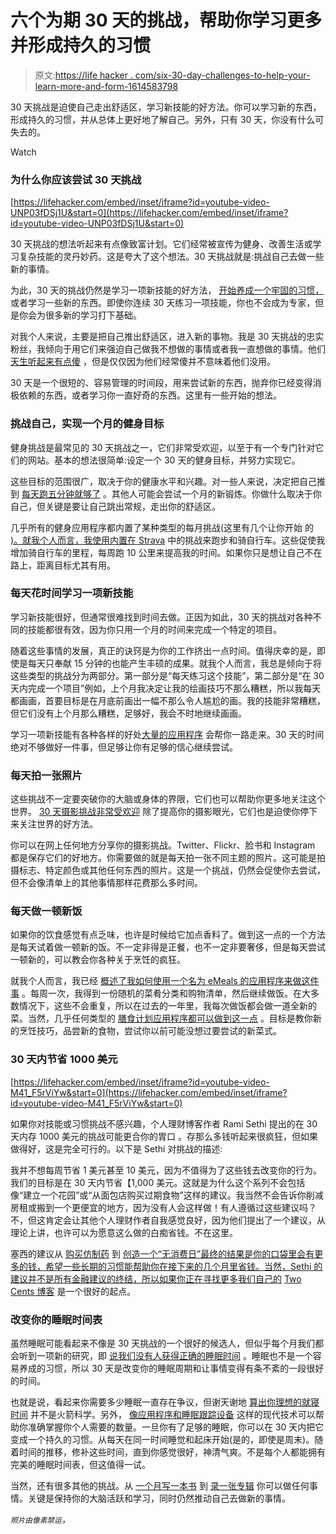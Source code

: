 # 六个为期 30 天的挑战，帮助你学习更多并形成持久的习惯

> 原文:[https://life hacker . com/six-30-day-challenges-to-help-your-learn-more-and-form-1614583798](https://lifehacker.com/six-30-day-challenges-to-help-your-learn-more-and-form-1614583798)

30 天挑战是迫使自己走出舒适区，学习新技能的好方法。你可以学习新的东西，形成持久的习惯，并从总体上更好地了解自己。另外，只有 30 天，你没有什么可失去的。

Watch

### 为什么你应该尝试 30 天挑战

 [https://lifehacker.com/embed/inset/iframe?id=youtube-video-UNP03fDSj1U&start=0](https://lifehacker.com/embed/inset/iframe?id=youtube-video-UNP03fDSj1U&start=0) 

30 天挑战的想法听起来有点像致富计划。它们经常被宣传为健身、改善生活或学习复杂技能的灵丹妙药。这是夸大了这个想法。30 天挑战就是:挑战自己去做一些新的事情。

为此，30 天的挑战仍然是学习一项新技能的好方法， [开始养成一个牢固的习惯，](http://lifehacker.com/why-habits-arent-always-formed-in-21-days-5926583) 或者学习一些新的东西。即使你连续 30 天练习一项技能，你也不会成为专家，但是你会为很多新的学习打下基础。

对我个人来说，主要是把自己推出舒适区，进入新的事物。我是 30 天挑战的忠实粉丝，我倾向于用它们来强迫自己做我不想做的事情或者我一直想做的事情。他们 [天生听起来有点傻](http://fourhourworkweek.com/2014/07/30/nobnom-no-booze-no-masturbating/) ，但是仅仅因为他们经常傻并不意味着他们没用。

30 天是一个很短的、容易管理的时间段，用来尝试新的东西，抛弃你已经变得消极依赖的东西，或者学习你一直好奇的东西。这里有一些开始的想法。

### 挑战自己，实现一个月的健身目标

健身挑战是最常见的 30 天挑战之一，它们非常受欢迎，以至于有一个专门针对它们的网站。基本的想法很简单:设定一个 30 天的健身目标，并努力实现它。

这些目标的范围很广，取决于你的健康水平和兴趣。对一些人来说，决定把自己推到 [每天跑五分钟就够了](http://lifehacker.com/running-just-5-minutes-a-day-might-add-years-to-your-li-1614031713) 。其他人可能会尝试一个月的新锻炼。你做什么取决于你自己，但关键是要让自己跳出常规，走出你的舒适区。

几乎所有的健身应用程序都内置了某种类型的每月挑战(这里有几个让你开始 的 [)。就我个人而言，我使用内置在 Strava](https://lifehacker.com/the-best-fitness-tracking-apps-for-every-type-of-exerci-1482693352) 中的挑战来跑步和骑自行车。这些促使我增加骑自行车的里程，每周跑 10 公里来提高我的时间。如果你只是想让自己不在路上，距离目标尤其有用。

### 每天花时间学习一项新技能

学习新技能很好，但通常很难找到时间去做。正因为如此，30 天的挑战对各种不同的技能都很有效，因为你只用一个月的时间来完成一个特定的项目。

随着这些事情的发展，真正的诀窍是为你的工作挤出一点时间。值得庆幸的是，即使是每天只奉献 15 分钟的也能产生丰硕的成果。就我个人而言，我总是倾向于将这些类型的挑战分为两部分。第一部分是“每天练习这个技能”，第二部分是“在 30 天内完成一个项目”例如，上个月我决定让我的绘画技巧不那么糟糕，所以我每天都画画，首要目标是在月底前画出一幅不那么令人尴尬的画。我的技能非常糟糕，但它们没有上个月那么糟糕，足够好，我会不时地继续画画。

学习一项新技能有各种各样的好处[大量的应用程序](http://lifehacker.com/100-motivates-you-to-learn-a-new-skill-in-100-days-1469708276) 会帮你一路走来。30 天的时间绝对不够做好一件事，但足够让你有足够的信心继续尝试。

### **每天拍一张照片**

这些挑战不一定要突破你的大脑或身体的界限，它们也可以帮助你更多地关注这个世界。 [30 天摄影挑战非常受欢迎](http://www.creativeiphoneography.com/30-day-photos-project.html) 除了提高你的摄影眼光，它们也是迫使你停下来关注世界的好方法。

你可以在网上任何地方分享你的摄影挑战。Twitter、Flickr、脸书和 Instagram 都是保存它们的好地方。你需要做的就是每天拍一张不同主题的照片。这可能是拍摄标志、特定颜色或其他任何东西的照片。这是一个挑战，仍然会促使你去尝试，但不会像清单上的其他事情那样花费那么多时间。

### **每天做一顿新饭**

如果你的饮食感觉有点乏味，也许是时候给它加点香料了。做到这一点的一个方法是每天试着做一顿新的饭。不一定非得是正餐，也不一定非要奢侈，但是每天尝试一顿新的，可以教会你各种关于烹饪的疯狂。

就我个人而言，我已经 [概述了我如何使用一个名为 eMeals 的应用程序来做这件事](https://lifehacker.com/how-i-learned-to-like-cooking-by-outsourcing-the-worst-1506962363) 。每周一次，我得到一份随机的菜肴分类和购物清单，然后继续做饭。在大多数情况下，这些不会重复，所以在过去的一年里，我每次做饭都会做一道全新的菜。当然，几乎任何类型的 [膳食计划应用程序都可以做到这一点](http://lifehacker.com/how-to-plan-your-weekly-meals-stress-free-30791921) 。目标是教你新的烹饪技巧，品尝新的食物，尝试你以前可能没想过要尝试的新菜式。

### **30 天内节省 1000 美元**

 [https://lifehacker.com/embed/inset/iframe?id=youtube-video-M41_F5rViYw&start=0](https://lifehacker.com/embed/inset/iframe?id=youtube-video-M41_F5rViYw&start=0) 

如果你对技能或习惯挑战不感兴趣，个人理财博客作者 Rami Sethi 提出的在 30 天内存 1000 美元的挑战可能更合你的胃口 。存那么多钱听起来很疯狂，但如果做得好，这是完全可行的。以下是 Sethi 对挑战的描述:

我并不想每周节省 1 美元甚至 10 美元，因为不值得为了这些钱去改变你的行为。我们的目标是在 30 天内节省【1,000 美元。这就是为什么这个系列不会包括像“建立一个花园”或“从面包店购买过期食物”这样的建议。我当然不会告诉你削减房租或搬到一个更便宜的地方，因为没有人会这样做！有人遵循过这些建议吗？不，但这肯定会让其他个人理财作者自我感觉良好，因为他们提出了一个建议，从理论上讲，也许可以为愿意这么做的白痴省钱。不在这里。

塞西的建议从 [购买仿制药](http://www.iwillteachyoutoberich.com/blog/tip-17-buy-generic-for-the-stuff-you-dont-care-about) 到 [创造一个“无消费日”最终的结果是你的口袋里会有更多的钱，希望一些长期的习惯能帮助你在接下来的几个月里省钱。当然，Sethi 的建议并不是所有金融建议的终结，所以如果你正在寻找更多我们自己的](http://www.iwillteachyoutoberich.com/blog/tip-7-create-a-no-spending-day-once-a-week) [Two Cents 博客](http://twocents.lifehacker.com/) 是一个很好的起点。

### **改变你的睡眠时间表**

虽然睡眠可能看起来不像是 30 天挑战的一个很好的候选人，但似乎每个月我们都会听到一项新的研究，即 [说我们没有人获得正确的睡眠时间](http://lifehacker.com/research-shows-that-seven-hours-of-sleep-might-be-the-s-1608963716) 。睡眠也不是一个容易养成的习惯，所以 30 天是改变你的睡眠周期和让事情变得有条不紊的一段很好的时间。

也就是说，看起来你需要多少睡眠一直存在争议，但谢天谢地 [算出你理想的就寝时间](http://lifehacker.com/find-your-perfect-bedtime-and-get-the-right-amount-of-s-5814809) 并不是火箭科学。另外， [像应用程序和睡眠跟踪设备](http://lifehacker.com/how-i-achieved-better-sleep-with-the-help-of-technology-5828581) 这样的现代技术可以帮助你准确掌握你个人需要的数量。一旦你有了足够的睡眠，你可以在 30 天内把它变成一个持久的习惯。从每天在同一时间睡觉和起床开始(是的，即使是周末)。随着时间的推移，修补这些时间，直到你感觉很好，神清气爽。不是每个人都能拥有完美的睡眠时间表，但这值得一试。

当然，还有很多其他的挑战。从 [一个月写一本书](http://nanowrimo.org/) 到 [录一张专辑](http://www.rpmchallenge.com/) 你可以做任何事情。关键是保持你的大脑活跃和学习，同时仍然推动自己去做新的事情。

<small>*照片由*</small><small>*像素禁运*</small>*，*